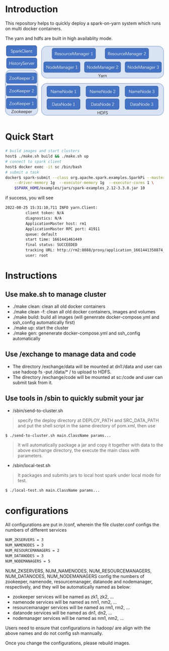 # Introduction
This repository helps to quickly deploy a spark-on-yarn system which runs on multi docker containers.

The yarn and hdfs are built in high availablity mode.

![check .assets/framework.jpg](.assets/framework.jpg)

# Quick Start
```bash
# build images and start clusters
host$ ./make.sh build && ./make.sh up
# connect to spark client
host$ docker exec -it sc /bin/bash
# submit a task
docker$ spark-submit --class org.apache.spark.examples.SparkPi --master yarn --deploy-mode cluster \
    --driver-memory 1g  --executor-memory 1g  --executor-cores 1 \
    $SPARK_HOME/examples/jars/spark-examples_2.12-3.3.0.jar 10
```
if success, you will see
```bash
2022-08-25 15:31:10,711 INFO yarn.Client: 
         client token: N/A
         diagnostics: N/A
         ApplicationMaster host: rm1
         ApplicationMaster RPC port: 41911
         queue: default
         start time: 1661441461449
         final status: SUCCEEDED
         tracking URL: http://rm2:8088/proxy/application_1661441358874_0001/
         user: root
```

# Instructions
## Use make.sh to manage cluster
- ./make clean: clean all old docker containers
- ./make clean -f: clean all old docker containers, images and volumes
- ./make build: build all images (will genenrate docker-compose.yml and ssh_config automatically first)
- ./make up: start the cluster
- ./make gen: genenerate docker-compose.yml and ssh_config automatically

## Use /exchange to manage data and code
- The directory /exchange/data will be mounted at dn1:/data and user can use hadoop fs -put /data/* / to upload to HDFS.
- The directory /exchange/code will be mounted at sc:/code and user can submit task from it.

## Use tools in /sbin to quickly submit your jar
- /sbin/send-to-cluster.sh 
> specify the deploy directory at DEPLOY_PATH and SRC_DATA_PATH and put the shell script in the same directory of pom.xml, then use
```bash
$ ./send-to-cluster.sh main.ClassName params...
```
> It will automatically package a jar and copy it together with data to the above exchange directory, the execute the main class with parameters.

- /sbin/local-test.sh
> It packages and submits jars to local host spark under local mode for test.
```bash
$ ./local-test.sh main.ClassName params...
```
# configurations
All configurations are put in /conf, wherein the file cluster.conf configs the numbers of different services
```bash
NUM_ZKSERVERS = 3
NUM_NAMENODES = 3
NUM_RESOURCEMANAGERS = 2
NUM_DATANODES = 3
NUM_NODEMANAGERS = 5
```
NUM_ZKSERVERS, NUM_NAMENODES, NUM_RESOURCEMANAGERS, NUM_DATANODES, NUM_NODEMANAGERS config the numbers of zookeeper, namenode, resourcemanager, datanode and nodemanager, respectively, and they will be automatically named as below:
- zookeeper services will be named as zk1, zk2, ...
- namenode services will be named as nm1, nm2, ...
- resourcemanager services will be named as rm1, rm2, ...
- datanode services will be named as dn1, dn2, ...
- nodemanager services will be named as nm1, nm2, ...

Users need to ensure that configurations in hadoop/ are align with the above names and do not config ssh mannually.

Once you change the configurations, please rebuild images.